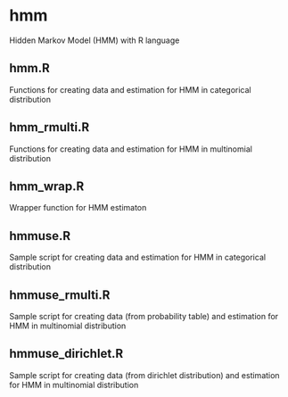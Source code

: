 # hmm
Hidden Markov Model (HMM) with R language

## hmm.R
Functions for creating data and estimation for HMM in categorical distribution

## hmm_rmulti.R
Functions for creating data and estimation for HMM in multinomial distribution

## hmm_wrap.R
Wrapper function for HMM estimaton

## hmmuse.R
Sample script for creating data and estimation for HMM in categorical distribution

## hmmuse_rmulti.R
Sample script for creating data (from probability table) and estimation for HMM in multinomial distribution

## hmmuse_dirichlet.R
Sample script for creating data (from dirichlet distribution) and estimation for HMM in multinomial distribution
